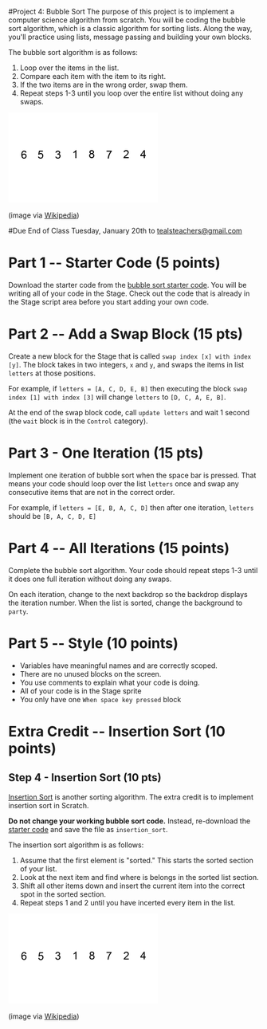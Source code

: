 #Project 4: Bubble Sort
The purpose of this project is to implement a computer science algorithm from scratch. You will be coding the bubble sort algorithm, which is a classic algorithm for sorting lists. Along the way, you'll practice using lists, message passing and building your own blocks.

The bubble sort algorithm is as follows:

1. Loop over the items in the list.
1. Compare each item with the item to its right.
1. If the two items are in the wrong order, swap them.
1. Repeat steps 1-3 until you loop over the entire list without doing any swaps.

![bubble sort](Bubble-sort-example.gif)

(image via [Wikipedia](http://en.wikipedia.org/wiki/Bubble_sort))

#Due
End of Class Tuesday, January 20th to tealsteachers@gmail.com

# Part 1 -- Starter Code (5 points)
Download the starter code from the [bubble sort starter code](bubble_sort_starter.sb2). You will be writing all of your code in the Stage. Check out the code that is already in the Stage script area before you start adding your own code.

# Part 2 -- Add a Swap Block (15 pts)
Create a new block for the Stage that is called `swap index [x] with index [y]`. The block takes in two integers, `x` and `y`, and swaps the items in list `letters` at those positions.

For example, if `letters = [A, C, D, E, B]` then executing the block `swap index [1] with index [3]` will change `letters` to `[D, C, A, E, B]`.

At the end of the swap block code, call `update letters` and wait 1 second (the `wait` block is in the `Control` category).

# Part 3 - One Iteration (15 pts)
Implement one iteration of bubble sort when the space bar is pressed. That means your code should loop over the list `letters` once and swap any consecutive items that are not in the correct order.

For example, if `letters = [E, B, A, C, D]` then after one iteration, `letters` should be `[B, A, C, D, E]`

# Part 4 -- All Iterations (15 points)
Complete the bubble sort algorithm. Your code should repeat steps 1-3 until it does one full iteration without doing any swaps.

On each iteration, change to the next backdrop so the backdrop displays the iteration number. When the list is sorted, change the background to `party`.

# Part 5 -- Style (10 points)
- Variables have meaningful names and are correctly scoped.
- There are no unused blocks on the screen.
- You use comments to explain what your code is doing.
- All of your code is in the Stage sprite
- You only have one `When space key pressed` block

# Extra Credit -- Insertion Sort (10 points)

## Step 4 - Insertion Sort (10 pts)
[Insertion Sort](http://en.wikipedia.org/wiki/Insertion_sort) is another sorting algorithm. The extra credit is to implement insertion sort in Scratch.

**Do not change your working bubble sort code.**  Instead, re-download the [starter code](bubble_sort_starter.sb2) and save the file as `insertion_sort`.

The insertion sort algorithm is as follows:

1. Assume that the first element is "sorted." This starts the sorted section of your list.
1. Look at the next item and find where is belongs in the sorted list section.
1. Shift all other items down and insert the current item into the correct spot in the sorted section.
1. Repeat steps 1 and 2 until you have incerted every item in the list.

![insertion sort](Insertion-sort-example.gif)

(image via [Wikipedia](http://en.wikipedia.org/wiki/Insertion_sort))

